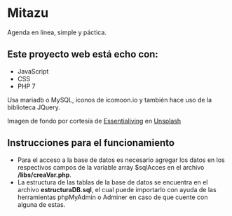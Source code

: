 # Mitazu
Agenda en línea, simple y páctica.

Este proyecto web está echo con:
-----------------------------------------------------------------------------
 - JavaScript
 - CSS
 - PHP 7

Usa mariadb o MySQL, iconos de icomoon.io y también hace uso de la biblioteca JQuery.

Imagen de fondo por cortesía de <a id="un_pic" href="https://unsplash.com/@essentialiving" target="_blank">Essentialiving</a> en <a id="un_pic" href="https://unsplash.com" target="_blank">Unsplash</a>

Instrucciones para el funcionamiento
-----------------------------------------------------------------------------
 - Para el acceso a la base de datos es necesario agregar los datos en los respectivos campos de la variable array $sqlAcces en el archivo <b>/libs/creaVar.php</b>.
 - La estructura de las tablas de la base de datos se encuentra en el archivo <b>estructuraDB.sql</b>, el cual puede importarlo con ayuda de las herramientas phpMyAdmin o Adminer en caso de que cuente con alguna de estas.
